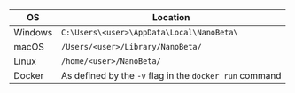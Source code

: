 | **OS**  | **Location** |
|---------|--------------|
| Windows | `C:\Users\<user>\AppData\Local\NanoBeta\` |
| macOS   | `/Users/<user>/Library/NanoBeta/ ` |
| Linux   | `/home/<user>/NanoBeta/ ` |
| Docker  | As defined by the `-v` flag in the `docker run` command |